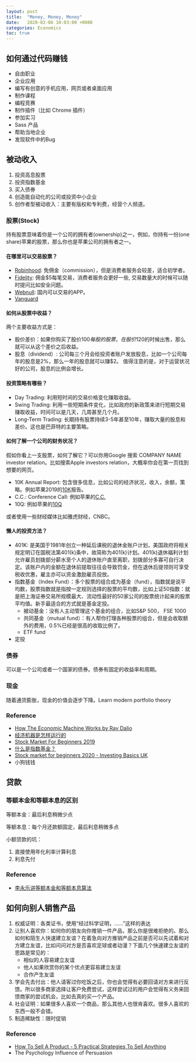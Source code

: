 ```yaml
---
layout: post
title:  "Money, Money, Money"
date:   2020-02-06 10:03:00 +0000
categories: Economics
toc: true
---
```


<!-- 作为一个学生人群，这几年生活费用由于学校的津贴不是特别拮据，但是也没能攒下足够资金让自己和家庭的生活真正有点改善。这里面的原因包括：1）学生本身没有较高收入，自己并没有做太多额外的实习，入账项目不多；2）期间经历了国内的P2P爆雷事件，还有买外汇被骗的事件，损失了相对于我收入来说不少的资金；3）虽然知道理财与投资的重要性，但是没有下定决心去了解一下，所以手上有一些积攒的时候不知道如何分配，拖着拖着最后还是会被花在吃饭和买一些喜欢的东西上。

其中第一个原因超出了这篇博客的内容，而第二点和第三点原因非常相关，可以归结为我不了解相关的理财知识，导致我手上储备的资金不能合理投资分配，甚至投在了错误的地方导致血本无归。得到的教训就是更多的知识和信息才是真正的财富，而手上的钞票只会越花越少。

所以希望这篇博客是一个出发点，记录一些在社会生存必要的理财知识，趁现在还输得起的时候，从手上的不多的资金开始感受理财投资，为将来不可避免的更大笔的投资作出铺垫。 -->

## 如何通过代码赚钱

* 自由职业
* 企业应用
* 编写有创意的手机应用，网页或者桌面应用
* 制作课程
* 编程竞赛
* 制作插件（比如 Chrome 插件）
* 参加实习
* Sass 产品
* 帮助当地企业
* 发现软件中的Bug

## 被动收入

1. 投资高息股票
2. 投资指数基金
3. 买入债券
4. 创造能自动化的公司或投资中小企业
5. 创作者型被动收入：主要有版权和专利费，经营个人频道。

### 股票(Stock)

持有股票意味着你是一个公司的拥有者(ownership)之一，例如，你持有一份(one share)苹果的股票，那么你也是苹果公司的拥有者之一。

#### 在哪里可以交易股票？

* [Robinhood](https://robinhood.com/gb/en/): 免佣金（commission），但是消费者服务会较差，适合初学者。
* [Fidelity](https://www.fidelity.com/): 佣金$5每笔交易，消费者服务会更好一些, 交易数量大的时候可以随时提问比如安全问题。
* [Webnull](https://www.webull.com/): 国内可以交易的APP。
* [Vanguard](https://www.vanguardinvestor.co.uk/)

#### 如何从股票中收益？

两个主要收益方式是：

* 股价差价：如果你购买了股价$100每股的股票，在股价$120的时候出售，那么就可以从这个差价之后收益。
* 股息（dividend）: 公司每三个月会给投资者账户发放股息，比如一个公司每年的股息是2%，那么一年的股息就可以赚$2。 值得注意的是，对于运营状况好的公司，股息的比例会增长。

#### 投资策略有哪些？

* Day Trading: 利用短时间的交易价格变化赚取收益。
* Swing Trading: 利用一些短期条件变化，比如政府的新政策来进行短期交易赚取收益，时间可以是几天，几周甚至几个月。
* Long-Term Trading: 长期持有股票持续3-5年甚至10年，赚取大量的股息和差价。这也是巴菲特的主要策略。

#### 如何了解一个公司的财务状况？

假如你看上一支股票，如何了解它？可以你用Google 搜索 COMPANY NAME investor relation。比如搜索Apple investors relation，大概率你会在第一页找到想要的网页。

* 10K Annual Report: 包含很多信息，比如公司的经济状况，收入，余额，策略。例如苹果2019的[10K](https://s2.q4cdn.com/470004039/files/doc_financials/2019/ar/_10-K-2019-(As-Filed).pdf)报告。
* C.C.: Conference Call: 例如苹果的[C.C.](https://www.apple.com/investor/earnings-call/)
* 10Q: 例如苹果的[10Q](https://s2.q4cdn.com/470004039/files/doc_financials/2020/q1/_10-Q-Q1-2020-(As-Filed).pdf)

或者使用一些财经媒体比如雅虎财经，CNBC。

#### 懒人的投资方法？

* 401K: 是美国于1981年创立一种延后课税的退休金账户计划，美国政府将相关规定明订在国税法第401(k)条中，故简称为401(k)计划。401(k)退休福利计划允许雇员划拨部分薪水至个人的退休账户直至离职，划拨部分多寡可自行决定。该账户内的金额在退休前提取往往会导致罚金，但在退休后提领则可享受税收优惠，雇主亦可以资金激励雇员投放。
* 指数基金（Index Fund）：多个股票的组合成为基金（fund），指数就是说平均数，股票指数就是指按一定规则选择的股票的平均数，比如上证50指数：就是把上海证券交易所规模最大、流动性最好的50家公司的股票统计起来的股票平均值。新手最适合的方式就是基金定投。
    * 被动基金：没有人主动管理这个基金的组合，比如S&P 500， FSE 1000
    * 共同基金（mutual fund）：有人帮你打理各种股票的组合，但是会收取额外的费用，0.5%已经是很高的收取比例了。
    * ETF fund
* 定投

### 债券

可以是一个公司或者一个国家的债券。债券有固定的收益率和周期。

### 现金

随着通货膨胀，现金的价值会逐步下降。Learn modern portfolio theory

### Reference

* [How The Economic Machine Works by Ray Dalio](https://www.youtube.com/watch?v=PHe0bXAIuk0)
* [经济机器是怎样运行的](https://www.youtube.com/watch?v=rFV7wdEX-Mo)
* [Stock Market For Beginners 2019](https://www.youtube.com/watch?v=3EqqfQQEbKQ)
* [什么是指数基金？](https://www.zhihu.com/question/23028423)
* [Stock market for beginners 2020 - Investing Basics UK](https://www.youtube.com/watch?v=RT9hCwuXe_Q)
* 小狗钱钱

## 贷款

### 等额本金和等额本息的区别

等额本金：最后利息稍微少点

等额本息：每个月还款额固定，最后利息稍微多点

小额贷款的坑：

1. 直接使用年化利率计算利息
2. 利息先付

### Reference

* [李永乐讲等额本金和等额本息算法](https://www.youtube.com/watch?v=T6FBfNpiBYw)

## 如何向别人销售产品

1. 权威证明：各类证书，使用“经过科学证明，……”这样的表达
2. 让别人喜欢你：如何你的朋友向你推销一件产品，那么你是很难拒绝的。那么如何和陌生人快速建立友谊？在着急向对方推销产品之前是否可以先试着和对方建立友谊，比如问问对方是否喜欢足球或者动漫？下面几个快速建立友谊的思路是常见的：
    * 相似的人容易建立友谊
    * 他人如果欣赏你的某个优点更容易建立友谊
    * 合作产生友谊
3. 学会先去付出：他人请客过你吃饭之后，你也会觉得有必要回请对方来进行反馈。所以很多商家选择让客户免费尝试，这样尝试过的用户会觉得有义务来回馈商家的尝试机会，比如去真的买一个产品。
4. 社会证明：如果很多人喜欢一个商品，那么其他人也很肯喜欢。很多人喜欢的东西一般不会错。
5. 制造稀缺性：限时促销

### Reference

* [How To Sell A Product - 5 Practical Strategies To Sell Anything](https://www.youtube.com/watch?v=ixQ2wdhUVck)
* The Psychology Influence of Persuasion
